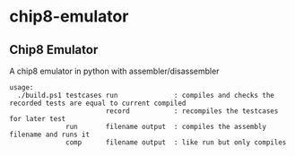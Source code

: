 # chip8-emulator
Chip8 Emulator
----------------------

A chip8 emulator in python with assembler/disassembler

```
usage:
  ./build.ps1 testcases run              : compiles and checks the recorded tests are equal to current compiled 
                        record           : recompiles the testcases for later test
              run       filename output  : compiles the assembly filename and runs it
              comp      filename output  : like run but only compiles
```
